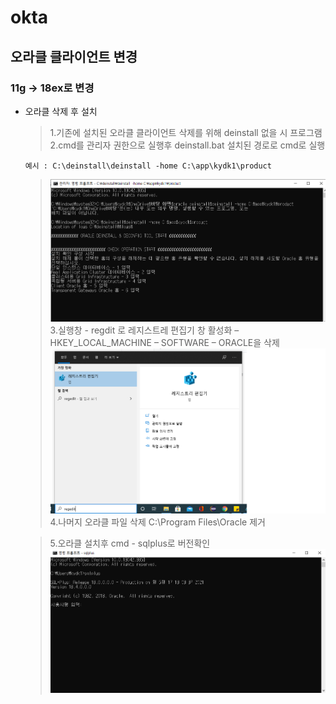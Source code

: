 # okta

오라클 클라이언트 변경 
----------
### 11g -> 18ex로 변경
* 오라클 삭제 후 설치
  >1.기존에 설치된 오라클 클라이언트 삭제를 위해 deinstall 없을 시 프로그램   
  >2.cmd를 관리자 권한으로 실행후 deinstall.bat 설치된 경로로 cmd로 실행
  ```
  예시 : C:\deinstall\deinstall -home C:\app\kydk1\product
  ```
  >![오라클 제거](./image/제거.png)   
  >3.실행창 - regdit 로 레지스트레 편집기 창 활성화 – HKEY_LOCAL_MACHINE – SOFTWARE – ORACLE을 삭제   
  ![레지스트리 편집기](./image/편집기.png)   
  >4.나머지 오라클 파일 삭제 C:\Program Files\Oracle 제거   

  >5.오라클 설치후 cmd - sqlplus로 버전확인   
  ![오라클 버전 확인](./image/버전확인.png)
